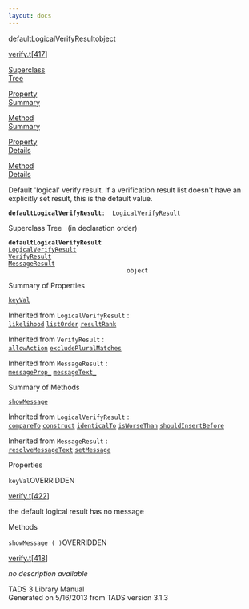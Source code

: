 ```yaml
---
layout: docs
---
```

<span class="title">defaultLogicalVerifyResult</span><span class="type">object</span>

[verify.t](../file/verify.t.html)\[[417](../source/verify.t.html#417)\]

[Superclass  
Tree](#_SuperClassTree_)

[Property  
Summary](#_PropSummary_)

[Method  
Summary](#_MethodSummary_)

[Property  
Details](#_Properties_)

[Method  
Details](#_Methods_)



Default 'logical' verify result. If a verification result list doesn't
have an explicitly set result, this is the default value.

**`defaultLogicalVerifyResult`**` :   `[`LogicalVerifyResult`](../object/LogicalVerifyResult.html)



<span id="_SuperClassTree_"></span>



<span class="hdln">Superclass Tree</span>   (in declaration order)



**`defaultLogicalVerifyResult`**  
[`LogicalVerifyResult`](../object/LogicalVerifyResult.html)  
[`VerifyResult`](../object/VerifyResult.html)  
[`MessageResult`](../object/MessageResult.html)  
`                                 object`  
<span id="_PropSummary_"></span>



<span class="hdln">Summary of Properties</span>  



[`keyVal`](#keyVal)

Inherited from `LogicalVerifyResult` :  
[`likelihood`](../object/LogicalVerifyResult.html#likelihood) [`listOrder`](../object/LogicalVerifyResult.html#listOrder) [`resultRank`](../object/LogicalVerifyResult.html#resultRank)

Inherited from `VerifyResult` :  
[`allowAction`](../object/VerifyResult.html#allowAction) [`excludePluralMatches`](../object/VerifyResult.html#excludePluralMatches)

Inherited from `MessageResult` :  
[`messageProp_`](../object/MessageResult.html#messageProp_) [`messageText_`](../object/MessageResult.html#messageText_)

<span id="_MethodSummary_"></span>



<span class="hdln">Summary of Methods</span>  



[`showMessage`](#showMessage)

Inherited from `LogicalVerifyResult` :  
[`compareTo`](../object/LogicalVerifyResult.html#compareTo) [`construct`](../object/LogicalVerifyResult.html#construct) [`identicalTo`](../object/LogicalVerifyResult.html#identicalTo) [`isWorseThan`](../object/LogicalVerifyResult.html#isWorseThan) [`shouldInsertBefore`](../object/LogicalVerifyResult.html#shouldInsertBefore)



Inherited from `MessageResult` :  
[`resolveMessageText`](../object/MessageResult.html#resolveMessageText) [`setMessage`](../object/MessageResult.html#setMessage)

<span id="_Properties_"></span>



<span class="hdln">Properties</span>  



<span id="keyVal"></span>

`keyVal`<span class="rem">OVERRIDDEN</span>

[verify.t](../file/verify.t.html)\[[422](../source/verify.t.html#422)\]



the default logical result has no message



<span id="_Methods_"></span>



<span class="hdln">Methods</span>  



<span id="showMessage"></span>

`showMessage ( )`<span class="rem">OVERRIDDEN</span>

[verify.t](../file/verify.t.html)\[[418](../source/verify.t.html#418)\]



*no description available*





TADS 3 Library Manual  
Generated on 5/16/2013 from TADS version 3.1.3


